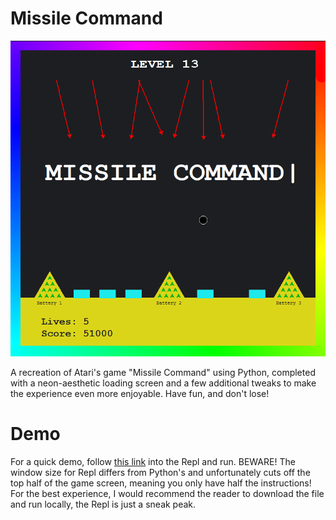# Missile Command

![Screenshot](https://github.com/bonniepeng2002/Missile-Command/blob/master/missilecommand.png?raw=true)

A recreation of Atari's game "Missile Command" using Python, completed with a neon-aesthetic loading screen and a few additional tweaks to make the experience even more enjoyable.  Have fun, and don't lose!

# Demo
For a quick demo, follow [this link](https://repl.it/@bonniepeng/missile-command#main.py) into the Repl and run. 
BEWARE! The window size for Repl differs from Python's and unfortunately cuts off the top half of the game screen, meaning you only have half the instructions! For the best experience, I would recommend the reader to download the file and run locally, the Repl is just a sneak peak.
